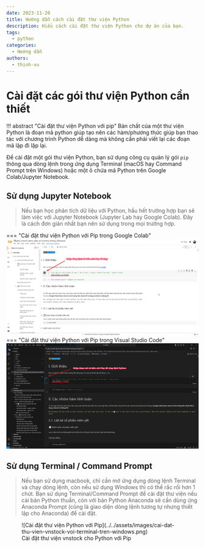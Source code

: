 ```yaml
---
date: 2023-11-20
title: Hướng dẫn cách cài đặt thư viện Python
description: Hiểu cách cài đặt thư viện Python cho dự án của bạn.
tags:
  - python
categories:
  - Hướng dẫn
authors:
  - thinh-vu
---
```


# Cài đặt các gói thư viện Python cần thiết

!!! abstract "Cài đặt thư viện Python với pip"
	Bản chất của một thư viện Python là đoạn mã python giúp tạo nên các hàm/phương thức giúp bạn thao tác với chương trình Python dễ dàng mà không cần phải viết lại các đoạn mã lặp đi lặp lại.

Để cài đặt một gói thư viện Python, bạn sử dụng công cụ quản lý gói `pip` thông qua dòng lệnh trong ứng dụng Terminal (macOS hay Command Prompt trên Windows) hoặc một ô chứa mã Python trên Google Colab/Jupyter Notebook.
## Sử dụng Jupyter Notebook

> Nếu bạn học phân tích dữ liệu với Python, hầu hết trường hợp bạn sẽ làm việc với Jupyter Notebook (Jupyter Lab hay Google Colab). Đây là cách đơn giản nhất bạn nên sử dụng trong mọi trường hợp.

=== "Cài đặt thư viện Python với Pip trong Google Colab"
	![](../../assets/images/cai-dat-thu-vien-python-voi-pip-trong-google-colab.png)
=== "Cài đặt thư viện Python với Pip trong Visual Studio Code"
	![](../../assets/images/cai-dat-thu-vien-python-voi-pip-visual-studio-code-jupyter-notebook.png)
## Sử dụng Terminal / Command Prompt

> Nếu bạn sử dụng macbook, chỉ cần mở ứng dụng dòng lệnh Terminal và chạy dòng lệnh, còn nếu sử dụng Windows thì có thể rắc rối hơn 1 chút. Bạn sử dụng Terminal/Command Prompt để cài đặt thư viện nếu cài bản Python thuần, còn với bản Python Anaconda sẽ cần dùng ứng Anaconda Prompt (cũng là giao diện dòng lệnh tương tự nhưng thiết lập cho Anaconda) để cài đặt.



<figure markdown>
  ![Cài đặt thư viện Python với Pip](../../assets/images/cai-dat-thu-vien-vnstock-voi-terminal-tren-windows.png)
  <figcaption>Cài đặt thư viện vnstock cho Python với Pip</figcaption>
</figure>